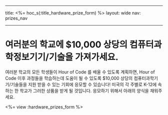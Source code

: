 * * *

title: <%= hoc_s(:title_hardware_prize_form) %> layout: wide nav: prizes_nav

* * *

# 여러분의 학교에 $10,000 상당의 컴퓨터과학정보기기/기술을 가져가세요.

여러분 학교의 모든 학생들이 Hour of Code 를 배울 수 있도록 계획하면, Hour of Code 이후 과정들을 학습하는데 도움이 될 수 있도록 $10,000 상당의 컴퓨터과학기기/기술들을 지원 받을 수 있는 기회에 응모할 수 있습니다! 미국의 각 주별로 K-12에 속하는 한 학교가 그러한 상품을 받게 될 것입니다. 응모하기 위해서 아래의 양식을 채워주세요.

<%= view :hardware_prizes_form %>